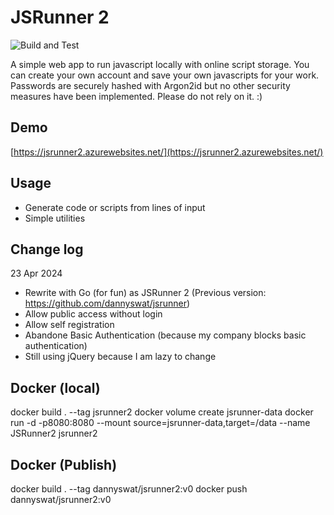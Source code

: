 # JSRunner 2

![Build and Test](https://github.com/dannyswat/jsrunner2/actions/workflows/go.yml/badge.svg)

A simple web app to run javascript locally with online script storage. You can create your own account and save your own javascripts for your work. Passwords are securely hashed with Argon2id but no other security measures have been implemented. Please do not rely on it. :)

## Demo

[https://jsrunner2.azurewebsites.net/](https://jsrunner2.azurewebsites.net/)

## Usage

- Generate code or scripts from lines of input
- Simple utilities

## Change log

23 Apr 2024 
- Rewrite with Go (for fun) as JSRunner 2 (Previous version: https://github.com/dannyswat/jsrunner)
- Allow public access without login
- Allow self registration
- Abandone Basic Authentication (because my company blocks basic authentication)
- Still using jQuery because I am lazy to change

## Docker (local)
docker build . --tag jsrunner2
docker volume create jsrunner-data
docker run -d -p8080:8080 --mount source=jsrunner-data,target=/data --name JSRunner2 jsrunner2

## Docker (Publish)
docker build . --tag dannyswat/jsrunner2:v0
docker push dannyswat/jsrunner2:v0

